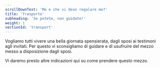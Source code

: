 ```yaml
---
scrollDownText: 'Me e che vi devo regalare mo?'
title: 'Trasporto'
subheading: 'Se potete, non guidate!'
weight: 1
sectionId: 'transport'
---
```


Vogliamo tutti vivere una bella giornata spensierata, dagli sposi ai testimoni agli invitati. Per questo vi sconsigliamo di guidare e di usufruire del mezzo messo a disposizione dagli sposi.

Vi daremo presto altre indicazioni qui su come prendere questo mezzo.